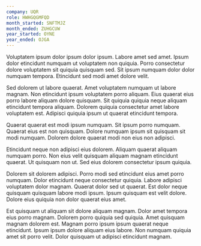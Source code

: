 ```yaml
---
company: UQR
role: HWHGQGMFQD
month_started: SNFTMJZ
month_ended: ZUHGCUW
year_started: OYNE
year_ended: OJGA
---
```


Voluptatem ipsum dolor ipsum dolor ipsum. Labore amet sed amet. Ipsum dolor etincidunt numquam ut voluptatem non quiquia. Porro consectetur dolore voluptatem sit quiquia quisquam sed. Sit ipsum numquam dolor dolor numquam tempora. Etincidunt sed modi amet dolore velit.

Sed dolorem ut labore quaerat. Amet voluptatem numquam ut labore magnam. Non etincidunt ipsum voluptatem porro aliquam. Eius quaerat eius porro labore aliquam dolore quisquam. Sit quiquia quiquia neque aliquam etincidunt tempora aliquam. Dolorem quiquia consectetur amet labore voluptatem est. Adipisci quiquia ipsum ut quaerat etincidunt tempora.

Quaerat quaerat est modi ipsum numquam. Sit ipsum porro numquam. Quaerat eius est non quisquam. Dolore numquam ipsum sit quisquam sit modi numquam. Dolorem dolore quaerat modi non eius non adipisci.

Etincidunt neque non adipisci eius dolorem. Aliquam quaerat aliquam numquam porro. Non eius velit quisquam aliquam magnam etincidunt quaerat. Ut quisquam non ut. Sed eius dolorem consectetur ipsum quiquia.

Dolorem sit dolorem adipisci. Porro modi sed etincidunt eius amet porro numquam. Dolor etincidunt neque consectetur quiquia. Labore adipisci voluptatem dolor magnam. Quaerat dolor sed ut quaerat. Est dolor neque quisquam quisquam labore modi ipsum. Ipsum quisquam est velit dolore. Dolore eius quiquia non dolor quaerat eius amet.

Est quisquam ut aliquam sit dolore aliquam magnam. Dolor amet tempora eius porro magnam. Dolorem porro quiquia sed quiquia. Amet quisquam magnam dolorem est. Magnam porro ipsum ipsum quaerat neque etincidunt. Ipsum ipsum dolore aliquam eius labore. Non numquam quiquia amet sit porro velit. Dolor quisquam ut adipisci etincidunt magnam.
    